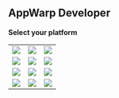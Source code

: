 ## AppWarp Developer

**Select your platform**

<table>
    <tr>
        <td>
<a href="https://github.com/shephertz/AppWarpDeveloper/wiki/Android-home">
   <img src="http://appwarp.shephertz.com/images/android-developer-logo.png">
</a>        
        </td>
        <td>
<a href="https://github.com/shephertz/AppWarpDeveloper/wiki/Ios-Home">
   <img src="http://appwarp.shephertz.com/images/Ios.png">
</a>        
        </td>
        <td>
<a href="https://github.com/shephertz/AppWarpDeveloper/wiki/Marmalade-Home">
   <img src="http://www.madewithmarmalade.com/sites/all/themes/marmalade/images/logo.png">
</a>                
        </td>         
    </tr>   
    <tr>
        <td>
<a href="https://github.com/shephertz/AppWarpDeveloper/wiki/Unity-Home">
   <img src="http://appwarp.shephertz.com/images/unity3d-download.png">
</a>        
        </td>
        <td>
<a href="https://github.com/shephertz/AppWarpDeveloper/wiki/Windows-Phone-Home">
   <img src="http://appwarp.shephertz.com/images/windows.png">
</a>        
        </td>  
        <td>
<a href="https://github.com/shephertz/AppWarpDeveloper/wiki/AS3-Home">
   <img src="http://wwwimages.adobe.com/www.adobe.com/downloadcenter/images/flash/flash_128.jpg">
</a>       
        </td>                 
    </tr>
    <tr>
        <td>
<a href="https://github.com/shephertz/AppWarpDeveloper/wiki/Cocos2DX-Home">
   <img src="https://dl.dropboxusercontent.com/u/61084350/cocos2dx.jpeg">
</a>        
        </td>   
        <td>
<a href="https://github.com/shephertz/AppWarpDeveloper/wiki/Cocos2d-Home">
   <img src="https://lh4.googleusercontent.com/-s1DU2gzJuys/UQgPnEX75rI/AAAAAAAArzY/bbLwZSkM7jo/s800/cocos2d-iphone-logo.png">
</a>                
        </td>  
        <td>
<a href="https://github.com/shephertz/AppWarpDeveloper/wiki/HTML5-Home">
   <img src="http://appwarp.shephertz.com/images/java_script.png">
</a>        
        </td>                   
    </tr>    
    <tr>
        <td>
<a href="https://github.com/shephertz/AppWarpDeveloper/wiki/Java-Home">
   <img src="http://appwarp.shephertz.com/images/java.png">
</a>       
        </td> 
        <td>
<a href="https://github.com/shephertz/AppWarpDeveloper/wiki/J2ME-Home">
   <img src="http://appwarp.shephertz.com/images/J2ME.png">
</a>                 
        </td> 
        <td>
<a href="https://github.com/shephertz/AppWarpDeveloper/wiki/Xamarin-Home">
   <img src="http://appwarp.shephertz.com/images/monotouch-monoroid-download.png">
</a>        
        </td>         
    </tr>
</table>
